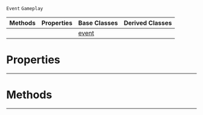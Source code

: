  `Event` `Gameplay`



|Methods|Properties|Base Classes|Derived Classes|
|---|---|---|---|
| | |[event](https://github.com/PlasmaEngine/PlasmaDocs/blob/master/code_reference/class_reference/event.markdown)| |


 #  Properties


---  
 #  Methods


---  
 

 